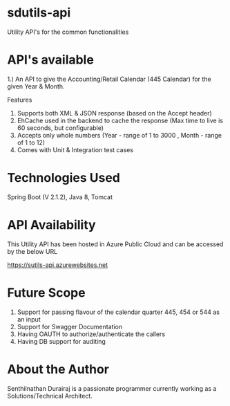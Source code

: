 # sdutils-api
Utility API's for the common functionalities

# API's available
   1.) An API to give the Accounting/Retail Calendar (445 Calendar) for the given Year & Month.

Features
   1. Supports both XML & JSON response (based on the Accept header)
   2. EhCache used in the backend to cache the response (Max time to live is 60 seconds, but configurable)
   3. Accepts only whole numbers (Year -  range of 1 to 3000 , Month - range of 1 to 12)
   4. Comes with Unit & Integration test cases

# Technologies Used

Spring Boot (V 2.1.2),
Java 8,
Tomcat

# API Availability

This Utility API has been hosted in Azure Public Cloud and can be accessed by the below URL

https://sutils-api.azurewebsites.net


# Future Scope

1. Support for passing flavour of the calendar quarter 445, 454 or 544 as an input
2. Support for Swagger Documentation
3. Having OAUTH to authorize/authenticate the callers
4. Having DB support for auditing 


# About the Author

Senthilnathan Durairaj is a passionate programmer currently working as a Solutions/Technical Architect.






